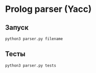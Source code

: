 # Prolog parser (Yacc)
## Запуск
```
python3 parser.py filename
```
## Тесты
```
python3 parser.py tests
```
